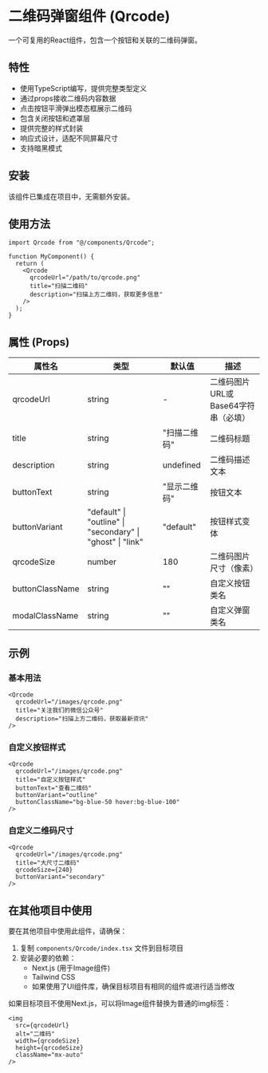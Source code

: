 # 二维码弹窗组件 (Qrcode)

一个可复用的React组件，包含一个按钮和关联的二维码弹窗。

## 特性

- 使用TypeScript编写，提供完整类型定义
- 通过props接收二维码内容数据
- 点击按钮平滑弹出模态框展示二维码
- 包含关闭按钮和遮罩层
- 提供完整的样式封装
- 响应式设计，适配不同屏幕尺寸
- 支持暗黑模式

## 安装

该组件已集成在项目中，无需额外安装。

## 使用方法

```tsx
import Qrcode from "@/components/Qrcode";

function MyComponent() {
  return (
    <Qrcode 
      qrcodeUrl="/path/to/qrcode.png" 
      title="扫描二维码"
      description="扫描上方二维码，获取更多信息"
    />
  );
}
```

## 属性 (Props)

| 属性名 | 类型 | 默认值 | 描述 |
|--------|------|--------|------|
| qrcodeUrl | string | - | 二维码图片URL或Base64字符串（必填） |
| title | string | "扫描二维码" | 二维码标题 |
| description | string | undefined | 二维码描述文本 |
| buttonText | string | "显示二维码" | 按钮文本 |
| buttonVariant | "default" \| "outline" \| "secondary" \| "ghost" \| "link" | "default" | 按钮样式变体 |
| qrcodeSize | number | 180 | 二维码图片尺寸（像素） |
| buttonClassName | string | "" | 自定义按钮类名 |
| modalClassName | string | "" | 自定义弹窗类名 |

## 示例

### 基本用法

```tsx
<Qrcode 
  qrcodeUrl="/images/qrcode.png" 
  title="关注我们的微信公众号"
  description="扫描上方二维码，获取最新资讯"
/>
```

### 自定义按钮样式

```tsx
<Qrcode 
  qrcodeUrl="/images/qrcode.png"
  title="自定义按钮样式"
  buttonText="查看二维码"
  buttonVariant="outline"
  buttonClassName="bg-blue-50 hover:bg-blue-100"
/>
```

### 自定义二维码尺寸

```tsx
<Qrcode 
  qrcodeUrl="/images/qrcode.png"
  title="大尺寸二维码"
  qrcodeSize={240}
  buttonVariant="secondary"
/>
```

## 在其他项目中使用

要在其他项目中使用此组件，请确保：

1. 复制 `components/Qrcode/index.tsx` 文件到目标项目
2. 安装必要的依赖：
   - Next.js (用于Image组件)
   - Tailwind CSS
   - 如果使用了UI组件库，确保目标项目有相同的组件或进行适当修改

如果目标项目不使用Next.js，可以将Image组件替换为普通的img标签：

```tsx
<img
  src={qrcodeUrl}
  alt="二维码"
  width={qrcodeSize}
  height={qrcodeSize}
  className="mx-auto"
/>